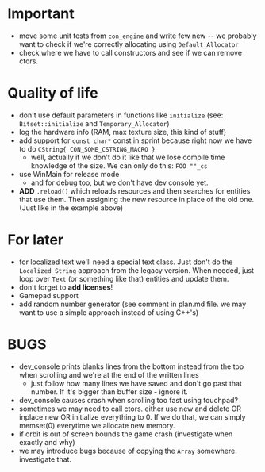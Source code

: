 # **Important**

* move some unit tests from `con_engine` and write few new -- we probably want to check if we're correctly allocating using `Default_Allocator` 
* check where we have to call constructors and see if we can remove ctors.

# **Quality of life**

* don't use default parameters in functions like `initialize` (see: `Bitset::initialize` and `Temporary_Allocator`)
* log the hardware info (RAM, max texture size, this kind of stuff)
* add support for `const char*` const in sprint because right now we have to do `CString{ CON_SOME_CSTRING_MACRO }`
    * well, actually if we don't do it like that we lose compile time knowledge of the size. We can only do this: `FOO ""_cs` 
* use WinMain for release mode
    * and for debug too, but we don't have dev console yet.
* **ADD** `.reload()` which reloads resources and then searches for entities that use them. Then assigning the new resource in place of the old one. (Just like in the example above)

# **For later**
* for localized text we'll need a special text class. Just don't do the `Localized_String` approach from the legacy version. When needed, just loop over `Text` (or something like that) entities and update them.
* don't forget to **add licenses**!
* Gamepad support
* add random number generator (see comment in plan.md file. we may want to use a simple approach instead of using C++'s)

# **BUGS**
* dev_console prints blanks lines from the bottom instead from the top when scrolling and we're at the end of the written lines
    * just follow how many lines we have saved and don't go past that number. If it's bigger than buffer size - ignore it.
* dev_console causes crash when scrolling too fast using touchpad?
* sometimes we may need to call ctors. either use new and delete OR inplace new OR initialize everything to 0. If we do that, we can simply memset(0) everytime we allocate new memory.
* if orbit is out of screen bounds the game crash (investigate when exactly and why)
* we may introduce bugs because of copying the `Array` somewhere. investigate that.
